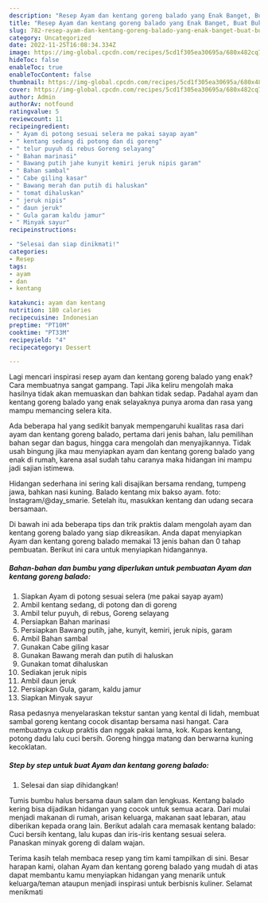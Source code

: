```yaml
---
description: "Resep Ayam dan kentang goreng balado yang Enak Banget, Buat Buka Puasa}"
title: "Resep Ayam dan kentang goreng balado yang Enak Banget, Buat Buka Puasa}"
slug: 782-resep-ayam-dan-kentang-goreng-balado-yang-enak-banget-buat-buka-puasa
category: Uncategorized
date: 2022-11-25T16:08:34.334Z
image: https://img-global.cpcdn.com/recipes/5cd1f305ea30695a/680x482cq70/ayam-dan-kentang-goreng-balado-foto-resep-utama.jpg
hideToc: false
enableToc: true
enableTocContent: false
thumbnail: https://img-global.cpcdn.com/recipes/5cd1f305ea30695a/680x482cq70/ayam-dan-kentang-goreng-balado-foto-resep-utama.jpg
cover: https://img-global.cpcdn.com/recipes/5cd1f305ea30695a/680x482cq70/ayam-dan-kentang-goreng-balado-foto-resep-utama.jpg
author: Admin
authorAv: notfound
ratingvalue: 5
reviewcount: 11
recipeingredient:
- " Ayam di potong sesuai selera me pakai sayap ayam"
- " kentang sedang di potong dan di goreng"
- " telur puyuh di rebus Goreng selayang"
- " Bahan marinasi"
- " Bawang putih jahe kunyit kemiri jeruk nipis garam"
- " Bahan sambal"
- " Cabe giling kasar"
- " Bawang merah dan putih di haluskan"
- " tomat dihaluskan"
- " jeruk nipis"
- " daun jeruk"
- " Gula garam kaldu jamur"
- " Minyak sayur"
recipeinstructions:

- "Selesai dan siap dinikmati!"
categories:
- Resep
tags:
- ayam
- dan
- kentang

katakunci: ayam dan kentang 
nutrition: 180 calories
recipecuisine: Indonesian
preptime: "PT10M"
cooktime: "PT33M"
recipeyield: "4"
recipecategory: Dessert

---
```



Lagi mencari inspirasi resep ayam dan kentang goreng balado yang enak? Cara membuatnya sangat gampang. Tapi Jika keliru mengolah maka hasilnya tidak akan memuaskan dan bahkan tidak sedap. Padahal ayam dan kentang goreng balado yang enak selayaknya punya aroma dan rasa yang mampu memancing selera kita.


Ada beberapa hal yang sedikit banyak mempengaruhi kualitas rasa dari ayam dan kentang goreng balado, pertama dari jenis bahan, lalu pemilihan bahan segar dan bagus, hingga cara mengolah dan menyajikannya. Tidak usah bingung jika mau menyiapkan ayam dan kentang goreng balado yang enak di rumah, karena asal sudah tahu caranya maka hidangan ini mampu jadi sajian istimewa.

Hidangan sederhana ini sering kali disajikan bersama rendang, tumpeng jawa, bahkan nasi kuning. Balado kentang mix bakso ayam. foto: Instagram/@day_smarie. Setelah itu, masukkan kentang dan udang secara bersamaan.


Di bawah ini ada beberapa tips dan trik praktis dalam mengolah ayam dan kentang goreng balado yang siap dikreasikan. Anda dapat menyiapkan Ayam dan kentang goreng balado memakai 13 jenis bahan dan 0 tahap pembuatan. Berikut ini cara untuk menyiapkan hidangannya.

<!--inarticleads1-->

##### Bahan-bahan dan bumbu yang diperlukan untuk pembuatan Ayam dan kentang goreng balado:

1. Siapkan  Ayam di potong sesuai selera (me pakai sayap ayam)
1. Ambil  kentang sedang, di potong dan di goreng
1. Ambil  telur puyuh, di rebus, Goreng selayang
1. Persiapkan  Bahan marinasi
1. Persiapkan  Bawang putih, jahe, kunyit, kemiri, jeruk nipis, garam
1. Ambil  Bahan sambal
1. Gunakan  Cabe giling kasar
1. Gunakan  Bawang merah dan putih di haluskan
1. Gunakan  tomat dihaluskan
1. Sediakan  jeruk nipis
1. Ambil  daun jeruk
1. Persiapkan  Gula, garam, kaldu jamur
1. Siapkan  Minyak sayur


Rasa pedasnya menyelaraskan tekstur santan yang kental di lidah, membuat sambal goreng kentang cocok disantap bersama nasi hangat. Cara membuatnya cukup praktis dan nggak pakai lama, kok. Kupas kentang, potong dadu lalu cuci bersih. Goreng hingga matang dan berwarna kuning kecoklatan. 

<!--inarticleads2-->

##### Step by step untuk buat Ayam dan kentang goreng balado:


1. Selesai dan siap dihidangkan!

Tumis bumbu halus bersama daun salam dan lengkuas. Kentang balado kering bisa dijadikan hidangan yang cocok untuk semua acara. Dari mulai menjadi makanan di rumah, arisan keluarga, makanan saat lebaran, atau diberikan kepada orang lain. Berikut adalah cara memasak kentang balado: Cuci bersih kentang, lalu kupas dan iris-iris kentang sesuai selera. Panaskan minyak goreng di dalam wajan. 

Terima kasih telah membaca resep yang tim kami tampilkan di sini. Besar harapan kami, olahan Ayam dan kentang goreng balado yang mudah di atas dapat membantu kamu menyiapkan hidangan yang menarik untuk keluarga/teman ataupun menjadi inspirasi untuk berbisnis kuliner. Selamat menikmati
